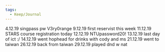 ```yaml
---
tags:
  - Keep/Journal
---
```

4.12.19
singpass pw V3ry0range
9.12.19
first reservist this week
11.12.19
STARS course registration today
12.12.19
NTUpassword20!
13.12.19
last day of ict :/
14.12.19
went hophead for drinks with cody and ms
21.12.19
went to taiwan
26.12.19
back from taiwan
29.12.19
played dnd w nat